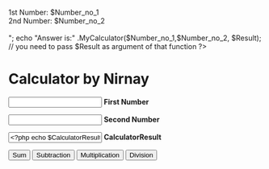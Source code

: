 <!DOCTYPE html>   
<head>   
<title> Using fucntions    
</title>   
</head>   
<?php   
$Number_no_1 = $_POST['Number_no_1ber'];   
$Number_no_2 = $_POST['Number_no_2ber'];   
$Result = $_POST['Result'];   
function MyCalculator($Number1,$Number2, $Result)    
// set $Result as parameter   
{   
switch($Result)   
{   
case "Addition":    
// here you have to use colons not semi-colons   
$compute = $Number1 + $Number2;    
break;   
case "Subtraction":   
$compute = $Number1 - $Number2;    
break;   
case "Multiplication":   
$compute = $Number1 * $Number2;    
break;   
case "Division":   
$compute = $Number1 / $Number2;    
break;   
}   
return $compute; // returning variable   
}   
echo "$Result <br /> <br /> 1st Number: $Number_no_1 <br /> 2nd Number: $Number_no_2 <br /><br />";   
echo "Answer is:" .MyCalculator($Number_no_1,$Number_no_2, $Result);   
// you need to pass $Result as argument of that function   
?>   
<body>   
<div id="page-wrap">   
<h1>Calculator by Nirnay</h1>   
<form action="" method="post" id="quiz-form">   
<p>   
<input type="number" name="Number_no_1" id="Number_no_1" required="required" value="<?php echo $Number_no_1; ?>" /> <b>First Number</b>   
</p>   
<p>   
<input type="number" name="Number_no_2" id="Number_no_2" required="required" value="<?php echo $Number_no_2; ?>" /> <b>Second Number</b>   
</p>   
<p>   
<input readonly="readonly" name="CalculatorResult" value="<?php echo $CalculatorResult; ?>"> <b>CalculatorResult</b>   
</p>   
<input type="submit" name="operator_specified" value="Sum" />   
<input type="submit" name="operator_specified" value="Subtraction" />   
<input type="submit" name="operator_specified" value="Multiplication" />   
<input type="submit" name="operator_specified" value="Division" />   
</form>   
</div>   
</body>   
</html>   
